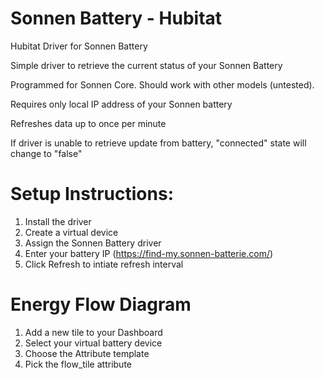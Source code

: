 # Sonnen Battery - Hubitat
Hubitat Driver for Sonnen Battery

Simple driver to retrieve the current status of your Sonnen Battery

Programmed for Sonnen Core. Should work with other models (untested).

Requires only local IP address of your Sonnen battery

Refreshes data up to once per minute

If driver is unable to retrieve update from battery, "connected" state will change to "false"

# Setup Instructions:
1. Install the driver
2. Create a virtual device
3. Assign the Sonnen Battery driver
4. Enter your battery IP (https://find-my.sonnen-batterie.com/)
5. Click Refresh to intiate refresh interval

# Energy Flow Diagram
1. Add a new tile to your Dashboard
2. Select your virtual battery device
3. Choose the Attribute template
4. Pick the flow_tile attribute
